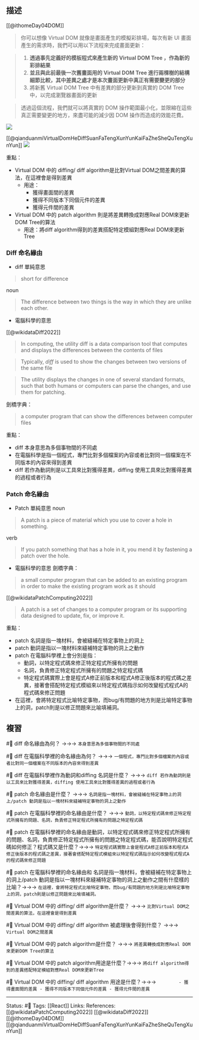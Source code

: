 ## 描述

[[@ithomeDay04DOM]]
> 你可以想像 Virtual DOM 就像是畫面產生的模擬彩排場，每次有新 UI 畫面產生的需求時，我們可以用以下流程來完成畫面更新：

> 1.  **透過事先定義好的模板程式來產生新的 Virtual DOM Tree ，作為新的彩排結果**
> 2.  **並且與此前最後一次舊畫面用的 Virtual DOM Tree 進行兩棵樹的結構細節比較，其中差異之處才是本次畫面更新中真正有需要變更的部分**
> 3.  將新舊 Virtual DOM Tree 中有差異的部分更新到真實的 DOM Tree 中，以完成瀏覽器畫面的更新

> 透過這個流程，我們就可以將真實的 DOM 操作範圍最小化，並限縮在這些真正需要變更的地方，來盡可能的減少因 DOM 操作而造成的效能花費。

![](https://miro.medium.com/max/1400/1*ZXE-64hJcWYfNjmWAjiRmw.png)



[[@qianduanmiVirtualDomHeDiffSuanFaTengXunYunKaiFaZheSheQuTengXunYun]]
![](https://ask.qcloudimg.com/http-save/yehe-3615838/w5t0r1qd60.jpeg?imageView2/2/w/1620)

重點：
- Virtual DOM 中的 diffing/ diff algorithm是比對Virtual DOM之間差異的算法，在這裡會是得到差異
	- 用途：
		- 獲得畫面間的差異
		- 獲得不同版本下同個元件的差異
		- 獲得元件間的差異
- Virtual DOM 中的 patch algorithm 則是將差異轉換成對應Real DOM來更新DOM Tree的算法
	- 用途：將diff algorithm得到的差異搭配特定模組對應Real DOM來更新Tree



### Diff 命名緣由

- diff 單純意思

> short for difference 

noun
> The difference between two things is the way in which they are unlike each other.


- 電腦科學的意思

[[@wikidataDiff2022]]
> In computing, the utility diff is a data comparison tool that computes and displays the differences between the contents of files

> Typically, _diff_ is used to show the changes between two versions of the same file

> The utility displays the changes in one of several standard formats, such that both humans or computers can parse the changes, and use them for patching. 

劍橋字典：
> a computer program that can show the differences between computer files


重點：
- diff 本身意思為多個事物間的不同處
- 在電腦科學是指一個程式，專門比對多個檔案的內容或者比對同一個檔案在不同版本的內容來得到差異
- diff 若作為動詞則是以工具來比對獲得差異，diffing 使用工具來比對獲得差異的過程或者行為



### Patch 命名緣由

- Patch 單純意思
noun
> A patch is a piece of material which you use to cover a hole in something.

verb
> If you patch something that has a hole in it, you mend it by fastening a patch over the hole. 


- 電腦科學的意思
劍橋字典：
> a small computer program that can be added to an existing program in order to make the existing program work as it should

[[@wikidataPatchComputing2022]]
> A patch is a set of changes to a computer program or its supporting data designed to update, fix, or improve it.


重點：
- patch 名詞是指一塊材料，會被縫補在特定事物上的洞上
- patch 動詞是指以一塊材料來縫補特定事物的洞上之動作
- patch 在電腦科學裡上會分別是指：
	- 動詞，以特定程式碼來修正特定程式所擁有的問題
	- 名詞，負責修正特定程式所擁有的問題之特定程式碼
	- 特定程式碼實際上會是程式A修正前版本和程式A修正後版本的程式碼之差異，接著會搭配特定程式模組來以特定程式碼指示如何改變程式程式A的程式碼來修正問題
- 在這裡，會將特定程式比喻特定事物，而bug/有問題的地方則是比喻特定事物上的洞，patch則是以修正問題來比喻填補洞。


## 複習

#🧠 diff 命名緣由為何？ ->->-> `本身意思為多個事物間的不同處`
<!--SR:!2023-04-07,115,250-->

#🧠 diff 在電腦科學裡的命名緣由為何？  ->->-> `一個程式，專門比對多個檔案的內容或者比對同一個檔案在不同版本的內容來得到差異`
<!--SR:!2023-03-31,111,249-->

#🧠 diff 在電腦科學裡作為動詞和diffing 名詞是什麼？ ->->-> `diff 若作為動詞則是以工具來比對獲得差異，diffing 使用工具來比對獲得差異的過程或者行為`
<!--SR:!2023-02-22,56,229-->

#🧠 patch 命名緣由是什麼？ ->->-> `名詞是指一塊材料，會被縫補在特定事物上的洞上/patch 動詞是指以一塊材料來縫補特定事物的洞上之動作`
<!--SR:!2023-08-06,194,250-->


#🧠 patch 在電腦科學裡的命名緣由是什麼？ ->->-> `動詞，以特定程式碼來修正特定程式所擁有的問題、名詞，負責修正特定程式所擁有的問題之特定程式碼`
<!--SR:!2023-07-21,181,250-->

#🧠 patch 在電腦科學裡的命名緣由是動詞，以特定程式碼來修正特定程式所擁有的問題、名詞，負責修正特定程式所擁有的問題之特定程式碼，能否說明特定程式碼如何修正？程式碼又是什麼？->->-> `特定程式碼實際上會是程式A修正前版本和程式A修正後版本的程式碼之差異，接著會搭配特定程式模組來以特定程式碼指示如何改變程式程式A的程式碼來修正問題`
<!--SR:!2023-02-28,87,230-->

#🧠 patch 在電腦科學裡的命名緣由和 名詞是指一塊材料，會被縫補在特定事物上的洞上/patch 動詞是指以一塊材料來縫補特定事物的洞上之動作之間有什麼樣的比喻？->->-> `在這裡，會將特定程式比喻特定事物，而bug/有問題的地方則是比喻特定事物上的洞，patch則是以修正問題來比喻填補洞。`
<!--SR:!2023-08-06,194,250-->

#🧠  Virtual DOM 中的 diffing/ diff algorithm是什麼？ ->->-> `比對Virtual DOM之間差異的算法，在這裡會是得到差異`
<!--SR:!2023-02-28,90,249-->


#🧠 Virtual DOM 中的 diffing/ diff algorithm 被處理後會得到什麼？ ->->-> `Virtual DOM之間差異`
<!--SR:!2023-08-06,194,250-->

#🧠 Virtual DOM 中的 patch algorithm是什麼？ ->->-> `將差異轉換成對應Real DOM來更新DOM Tree的算法`
<!--SR:!2023-03-06,95,249-->


#🧠 Virtual DOM 中的 patch algorithm用途是什麼？->->-> `將diff algorithm得到的差異搭配特定模組對應Real DOM來更新Tree`
<!--SR:!2023-07-07,175,250-->


#🧠 Virtual DOM 中的 diffing/ diff algorithm 用途是什麼？->->-> `		- 獲得畫面間的差異 - 獲得不同版本下同個元件的差異 - 獲得元件間的差異`
<!--SR:!2023-06-21,161,250-->

---
Status: #🌱 
Tags:
[[React]]
Links:
References:
[[@wikidataPatchComputing2022]]
[[@wikidataDiff2022]]
[[@ithomeDay04DOM]]
[[@qianduanmiVirtualDomHeDiffSuanFaTengXunYunKaiFaZheSheQuTengXunYun]]